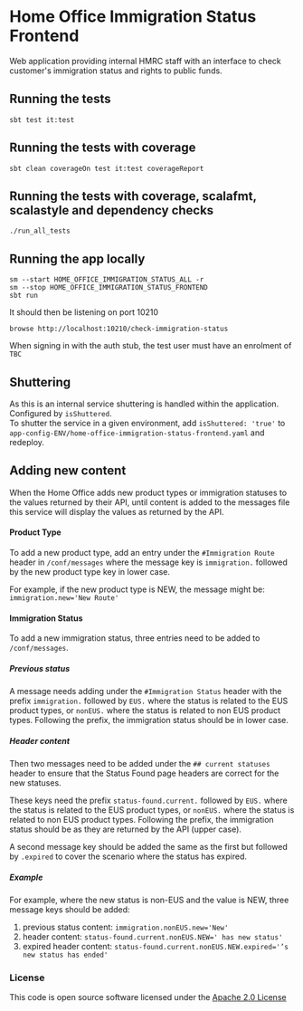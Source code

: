 # Home Office Immigration Status Frontend

Web application providing internal HMRC staff with an interface to check customer's immigration status and rights to public funds.

## Running the tests

    sbt test it:test

## Running the tests with coverage

    sbt clean coverageOn test it:test coverageReport

## Running the tests with coverage, scalafmt, scalastyle and dependency checks

    ./run_all_tests

## Running the app locally

    sm --start HOME_OFFICE_IMMIGRATION_STATUS_ALL -r
    sm --stop HOME_OFFICE_IMMIGRATION_STATUS_FRONTEND 
    sbt run

It should then be listening on port 10210

    browse http://localhost:10210/check-immigration-status
    
When signing in with the auth stub, the test user must have an enrolment of `TBC`

## Shuttering

As this is an internal service shuttering is handled within the application.\
Configured by `isShuttered`.\
To shutter the service in a given environment, add `isShuttered: 'true'` to 
`app-config-ENV/home-office-immigration-status-frontend.yaml` and redeploy.


## Adding new content

When the Home Office adds new product types or immigration statuses to the values returned by their API, 
until content is added to the messages file this service will display the values as returned by the API.

#### Product Type
To add a new product type, add an entry under the `#Immigration Route` header in `/conf/messages` 
where the message key is `immigration.` followed by the new product type key in lower case. 

For example, if the new product type is NEW, the message might be: `immigration.new='New Route'`

#### Immigration Status
To add a new immigration status, three entries need to be added to `/conf/messages`.

##### Previous status

A message needs adding under the `#Immigration Status` header with the prefix `immigration.` followed by `EUS.` 
where the status is related to the EUS product types, or `nonEUS.` 
where the status is related to non EUS product types. Following the prefix, the immigration status should be in lower case. 

##### Header content

Then two messages need to be added under the `## current statuses` header to ensure that the Status Found page headers are correct 
for the new statuses. 

These keys need the prefix `status-found.current.` followed by `EUS.` 
where the status is related to the EUS product types, or `nonEUS.` where the status is related to non EUS product types. 
Following the prefix, the immigration status should be as they are returned by the API (upper case). 

A second message key should be added the same as the first but followed by `.expired` to cover the scenario where the status has expired. 

##### Example

For example, where the new status is non-EUS and the value is NEW, three message keys should be added:
 1) previous status content: `immigration.nonEUS.new='New'`
 2) header content: `status-found.current.nonEUS.NEW=' has new status'`
 3) expired header content: `status-found.current.nonEUS.NEW.expired='’s new status has ended'`


### License

This code is open source software licensed under the [Apache 2.0 License]("http://www.apache.org/licenses/LICENSE-2.0.html")

